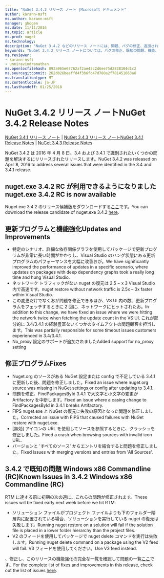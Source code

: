 ```yaml
---
title: "NuGet 3.4.2 リリース ノート |Microsoft ドキュメント"
author: karann-msft
ms.author: karann-msft
manager: ghogen
ms.date: 11/11/2016
ms.topic: article
ms.prod: nuget
ms.technology: 
description: "NuGet 3.4.2 などのリリース ノートには、問題、バグの修正、追加された機能、および Dcr が知られています。"
keywords: "NuGet 3.4.2 リリース ノートについては、バグの修正、既知の問題、機能、Dcr を追加します。"
ms.reviewer:
- karann-msft
- unniravindranathan
ms.openlocfilehash: 892a965e67762af2ae42c2d6ee75d2838104d1c2
ms.sourcegitcommit: 262d026beeffd4f3b6fc47d780a2f701451663a8
ms.translationtype: MT
ms.contentlocale: ja-JP
ms.lasthandoff: 01/25/2018
---
```

# <a name="nuget-342-release-notes"></a><span data-ttu-id="5988d-104">NuGet 3.4.2 リリース ノート</span><span class="sxs-lookup"><span data-stu-id="5988d-104">NuGet 3.4.2 Release Notes</span></span>

<span data-ttu-id="5988d-105">[NuGet 3.4.1 リリース ノート](../release-notes/nuget-3.4.1.md) | [NuGet 3.4.3 リリース ノート](../release-notes/nuget-3.4.3.md)</span><span class="sxs-lookup"><span data-stu-id="5988d-105">[NuGet 3.4.1 Release Notes](../release-notes/nuget-3.4.1.md) | [NuGet 3.4.3 Release Notes](../release-notes/nuget-3.4.3.md)</span></span>

<span data-ttu-id="5988d-106">NuGet 3.4.2 は 2016 年 4 月 8 日、3.4 および 3.4.1 で識別されたいくつかの問題を解決するにリリースされたリリースします。</span><span class="sxs-lookup"><span data-stu-id="5988d-106">NuGet 3.4.2 was released on April 8, 2016 to address several issues that were identified in the 3.4 and 3.4.1 release.</span></span>

## <a name="nugetexe-342-rc-is-now-available"></a><span data-ttu-id="5988d-107">nuget.exe 3.4.2 RC が利用できるようになりました</span><span class="sxs-lookup"><span data-stu-id="5988d-107">nuget.exe 3.4.2 RC is now available</span></span>

<span data-ttu-id="5988d-108">Nuget.exe 3.4.2 のリリース候補版をダウンロードする[ここ](https://dist.nuget.org/index.html)です。</span><span class="sxs-lookup"><span data-stu-id="5988d-108">You can download the release candidate of nuget.exe 3.4.2 [here](https://dist.nuget.org/index.html).</span></span>

## <a name="updates-and-improvements"></a><span data-ttu-id="5988d-109">更新プログラムと機能強化</span><span class="sxs-lookup"><span data-stu-id="5988d-109">Updates and Improvements</span></span>

* <span data-ttu-id="5988d-110">特定のシナリオ、詳細な依存関係グラフを使用してパッケージで更新プログラムが非常に長い時間がかかりし、Visual Studio のハング状態にある更新プログラムのパフォーマンスを大幅に改善おが。</span><span class="sxs-lookup"><span data-stu-id="5988d-110">We have significantly improved the performance of updates in a specific scenario, where updates on packages with deep dependency graphs took a really long time and hung Visual Studio.</span></span>
* <span data-ttu-id="5988d-111">ネットワーク トラフィックがない nuget の復元は 2.5 ~ x 3 Visual Studio 内で高速です。</span><span class="sxs-lookup"><span data-stu-id="5988d-111">nuget restore without network traffic is 2.5x – 3x faster within Visual Studio.</span></span>
* <span data-ttu-id="5988d-112">この変更だけでなくおが問題を修正できるほか、VS UI 内の数、更新プログラムをフェッチするときに 2 回に、ネットワークにヒットされたお。</span><span class="sxs-lookup"><span data-stu-id="5988d-112">In addition to this change, we have fixed an issue where we were hitting the network twice when fetching the update count in the VS UI.</span></span> <span data-ttu-id="5988d-113">これが部分的に 3.4/3.4.1 の経験豊富ないくつかのタイムアウトの問題顧客を担当します。</span><span class="sxs-lookup"><span data-stu-id="5988d-113">This was partially responsible for some timeout issues customers experienced in 3.4/3.4.1.</span></span>
* <span data-ttu-id="5988d-114">No_proxy 設定のサポートが追加されました</span><span class="sxs-lookup"><span data-stu-id="5988d-114">Added support for no_proxy setting</span></span>

## <a name="fixes"></a><span data-ttu-id="5988d-115">修正プログラム</span><span class="sxs-lookup"><span data-stu-id="5988d-115">Fixes</span></span>

* <span data-ttu-id="5988d-116">Nuget.org のソースがある NuGet 設定または config で不足している 3.4.1 に更新した後、問題を修正しました。</span><span class="sxs-lookup"><span data-stu-id="5988d-116">Fixed an issue where nuget.org source was missing in NuGet settings or config after updating to 3.4.1.</span></span>
* <span data-ttu-id="5988d-117">問題を修正、FindPackagesById 3.4.1 で大文字と小文字の変更が Artifactory を中断します。</span><span class="sxs-lookup"><span data-stu-id="5988d-117">Fixed an issue where a casing change to FindPackagesById in 3.4.1 breaks Artifactory.</span></span>
* <span data-ttu-id="5988d-118">FIPS nuget.exe と NuGet の復元に失敗の原因となった問題を修正しました。</span><span class="sxs-lookup"><span data-stu-id="5988d-118">Corrected an issue with FIPS that caused failures with NuGet restore with nuget.exe.</span></span>
* <span data-ttu-id="5988d-119">[無効] アイコンの URL を使用してソースを参照するときに、クラッシュを修正しました。</span><span class="sxs-lookup"><span data-stu-id="5988d-119">Fixed a crash when browsing sources with invalid icon URL.</span></span>
* <span data-ttu-id="5988d-120">バージョンと 'すべてのソース' からエントリを結合すると問題を修正しました。</span><span class="sxs-lookup"><span data-stu-id="5988d-120">Fixed issues with merging versions and entries from 'All Sources'.</span></span>

## <a name="known-issues-in-342-windows-x86-commandline-rc"></a><span data-ttu-id="5988d-121">3.4.2 で既知の問題 Windows x86 Commandline (RC)</span><span class="sxs-lookup"><span data-stu-id="5988d-121">Known Issues in 3.4.2 Windows x86 Commandline (RC)</span></span>

<span data-ttu-id="5988d-122">RTM に達する前に初期の次の週に、これらの問題が修正されます。</span><span class="sxs-lookup"><span data-stu-id="5988d-122">These issues will be fixed early next week before we hit RTM.</span></span>

*  <span data-ttu-id="5988d-123">ソリューション ファイルがプロジェクト ファイルよりも下のフォルダー階層内に配置されている場合、ソリューションを実行している nuget の復元は失敗します。</span><span class="sxs-lookup"><span data-stu-id="5988d-123">Running nuget restore on a solution will fail if the solution file is placed in a lower folder hierarchy than the project files.</span></span>
*  <span data-ttu-id="5988d-124">V2 のフィードを使用してパッケージで nuget delete コマンドを実行は失敗します。</span><span class="sxs-lookup"><span data-stu-id="5988d-124">Running nuget delete command on a package using the V2 feed will fail.</span></span> <span data-ttu-id="5988d-125">V3 フィードを使用してください。</span><span class="sxs-lookup"><span data-stu-id="5988d-125">Use V3 feed instead.</span></span>


<span data-ttu-id="5988d-126">、修正し、このリリースの機能強化の完全な一覧を確認して問題の一覧[ここ](https://github.com/NuGet/Home/issues?utf8=%E2%9C%93&q=is%3Aissue+milestone%3A3.4.2++is%3Aclosed+)です。</span><span class="sxs-lookup"><span data-stu-id="5988d-126">For the complete list of fixes and improvements in this release, check out the list of issues [here](https://github.com/NuGet/Home/issues?utf8=%E2%9C%93&q=is%3Aissue+milestone%3A3.4.2++is%3Aclosed+).</span></span>